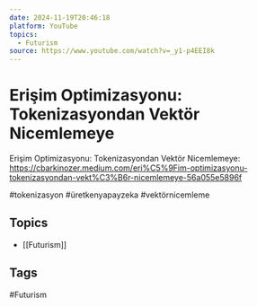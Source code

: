 ```yaml
---
date: 2024-11-19T20:46:18
platform: YouTube
topics:
  - Futurism
source: https://www.youtube.com/watch?v=_y1-p4EEI8k
---
```

# Erişim Optimizasyonu: Tokenizasyondan Vektör Nicemlemeye

Erişim Optimizasyonu: Tokenizasyondan Vektör Nicemlemeye: https://cbarkinozer.medium.com/eri%C5%9Fim-optimizasyonu-tokenizasyondan-vekt%C3%B6r-nicemlemeye-56a055e5896f

#tokenizasyon #üretkenyapayzeka #vektörnicemleme

## Topics
- [[Futurism]]

## Tags
#Futurism